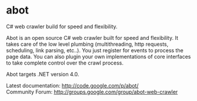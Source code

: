 abot
====

C# web crawler build for speed and flexibility.

Abot is an open source C# web crawler built for speed and flexibility. It takes care of the low level plumbing (multithreading, http requests, scheduling, link parsing, etc..). You just register for events to process the page data. You can also plugin your own implementations of core interfaces to take complete control over the crawl process.

Abot targets .NET version 4.0.

Latest documentation: http://code.google.com/p/abot/  
Community Forum: http://groups.google.com/group/abot-web-crawler
